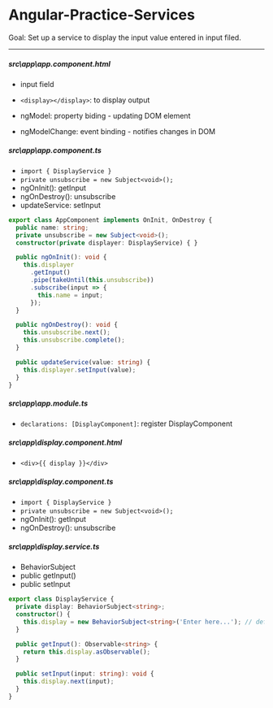 # Angular-Practice-Services

Goal: Set up a service to display the input value entered in input filed.

---

##### src\app\app.component.html
- input field

- ```<display></display>```: to display output
- ngModel: property biding - updating DOM element
- ngModelChange: event binding - notifies changes in DOM


##### src\app\app.component.ts
- ```import { DisplayService } ```
- ```private unsubscribe = new Subject<void>();```
- ngOnInit(): getInput
- ngOnDestroy(): unsubscribe
- updateService: setInput

```typescript
export class AppComponent implements OnInit, OnDestroy {
  public name: string;
  private unsubscribe = new Subject<void>();
  constructor(private displayer: DisplayService) { }

  public ngOnInit(): void {
    this.displayer
      .getInput()
      .pipe(takeUntil(this.unsubscribe))
      .subscribe(input => {
        this.name = input;
      });
  }

  public ngOnDestroy(): void {
    this.unsubscribe.next();
    this.unsubscribe.complete();
  }

  public updateService(value: string) {
    this.displayer.setInput(value);
  }
}
```

##### src\app\app.module.ts
- ```declarations: [DisplayComponent]```: register DisplayComponent

##### src\app\display.component.html
- ```<div>{{ display }}</div>```

##### src\app\display.component.ts
- ```import { DisplayService } ```
- ```private unsubscribe = new Subject<void>();```
- ngOnInit(): getInput
- ngOnDestroy(): unsubscribe

##### src\app\display.service.ts
- BehaviorSubject
- public getInput()
- public setInput
```typescript
export class DisplayService {
  private display: BehaviorSubject<string>;
  constructor() {
    this.display = new BehaviorSubject<string>('Enter here...'); // default value as 'Enter here...'
  }

  public getInput(): Observable<string> {
    return this.display.asObservable();
  }

  public setInput(input: string): void {
    this.display.next(input);
  }
}
```
